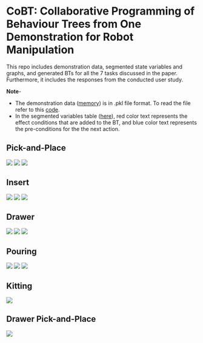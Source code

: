 # CoBT: Collaborative Programming of Behaviour Trees from One Demonstration for Robot Manipulation

This repo includes demonstration data, segmented state variables and graphs, and generated BTs for all the 7 tasks discussed in the paper. Furthermore, it includes the responses from the conducted user study.

**Note**- 
* The demonstration data ([memory](Memory)) is in .pkl file format. To read the file refer to this [code](Memory/git_data.py). 
* In the segmented variables table ([here](Segmented_state_Variables)), red color text represents the effect conditions that are added to the BT, and blue color text represents the pre-conditions for the the next action. 

## Pick-and-Place
![](/Segmentation_graphs/Segmented_graph_Cube.png)
![](/Segmented_state_Variables/P&P.png)
![](/Generated_BTs/pick-and-place.png)

## Insert
![](/Segmentation_graphs/Segmented_graph_Insert.png)
![](/Segmented_state_Variables/Insert.png)
![](/Generated_BTs/insertion.png)

<!-- ## Erasing
![](/Segmentation_graphs/Segmented_graph_Duster.png)
![](/Segmented_state_Variables/Erasing.png)
![](/Generated_BTs/duster.png) -->

## Drawer
![](/Segmentation_graphs/Segmented_graph_Handle.png)
![](/Segmented_state_Variables/Drawer.png)
![](/Generated_BTs/drawer.png)

## Pouring
![](/Segmentation_graphs/Segmented_graph_Bottle.png)
![](/Segmented_state_Variables/Pouring.png)
![](/Generated_BTs/pouring.png)

## Kitting
![](/Generated_BTs/kitting.png)

## Drawer Pick-and-Place 
![](/Generated_BTs/drawer_pp.png)


